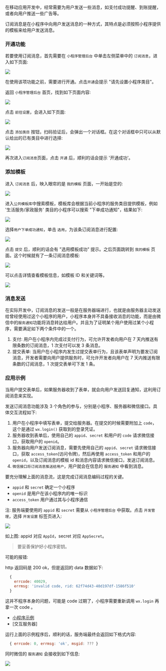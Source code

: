 
在移动应用开发中，经常需要为用户发送一些消息，如支付成功提醒、到账提醒，或者向用户推送一些广告等。

订阅消息是在小程序中向用户发送消息的一种方式，其特点是必须按照小程序提供的模板来给用户发送消息。

### 开通功能

若要使用订阅消息，首先需要在 `小程序管理后台` 中单击左侧菜单中的 `订阅消息`，进入如下页面:

![](img/sub.msg.png)

在使用该项功能之前，需要进行开通。点击`开通`会提示 "请先设置小程序类目"。

返回 `小程序管理后台` 首页，找到如下页面内容:

![](img/homepage.category.png)

点击 `前往设置`，会进入如下页面:

![](img/category.setting.png)

点击 `添加类目` 按钮，扫码验证后，会弹出一个对话框。在这个对话框中只可以从默认给出的已有类目中进行选择:

![](img/category.select.png)

再次进入`订阅消息`页面，点击 `开通` 后，顺利的话会提示 '开通成功'。

### 添加模板

进入 `订阅消息` 后，映入眼帘的是 `我的模板` 页面，一开始是空的:

![](img/sub.mytmpl.png)

进入`公共模板库`中搜索模板，模板库会根据当前小程序的服务类目提供模板，例如 '生活服务/家政服务' 类目的小程序可以搜索 "下单成功通知"，结果如下:

![](img/sub.tmpllib.png)

选择`用户下单成功通知`，单击 `选用`，为该条订阅消息进行配置:

![](img/sub.tmplselect.png)

点击 `提交` 后，顺利的话会有 "选用模板成功" 提示。之后页面跳转到 `我的模板` 页面。这个时候就有了一条订阅消息模板:

![](img/sub.mytmpl.have.png)

可以点击详情查看模板信息，如模板 ID 和关键词等。

![](img/sub.mytmpl.detail.png)

### 消息发送

在实际开发中，订阅消息的发送一般是在服务器端进行，也就是由服务器主动发送给曾经使用过这个小程序的用户，小程序本身并不具备接收消息的功能，而是由微信中的`服务通知`功能将消息转达给用户。并且为了证明某个用户使用过某个小程序，需要满足如下两个条件中的一个。
1. 支付: 用户在小程序内完成过支付行为，可允许开发者向用户在 7 天内推送有限条数的订阅消息，1 次支付可以发 3 条消息。
2. 提交表单: 当用户在小程序内发生过提交表单行为，且该表单声明为要发订阅消息，开发者需要向用户提供服务时，可允许开发者向用户在 7 天内推送有限条数的订阅消息，1 次提交表单可下发 1 条。

### 应用示例

当用户提交表单后，如果服务器收到了表单，就会向用户发送回复通知，这利用订阅消息来实现。

发送订阅消息功能涉及 3 个角色的参与，分别是小程序、服务器和微信接口。具体交互流程如下:
1. 用户在小程序中填写表单，提交给服务器。在提交的时候需要附加上 `code`，这个是通过 `wx.login()` 获取到的登录凭证。
2. 服务器收到表单后，使用自己的 `appid`、`secret` 和用户的 `code` 请求微信接口，获取用户的 `openid`。
3. 服务器向用户发送订阅消息，需要先使用自己的 `appid`、`secret` 请求微信接口，获取 `access_token`(访问令牌)，然后再使用 `access_token` 和用户的 `openid`，以及订阅消息的模板 id 和消息内容请求微信接口，发送订阅消息。
4. `微信接口将订阅消息推送给用户`，用户就会在信息的 `服务通知` 中看到消息。

要充分理解上面的消息流，这是完成订阅消息编码过程的关键。
- `appid` 和 `secret` 确定一个小程序
- `openid` 是用户在该小程序内的唯一标识
- `access_token` 用户通过其与小程序通信

注: 服务端要使用的 `appid` 和 `secret` 需要从 `小程序管理后台` 中获取。点击 `开发管理`，选择 `开发设置` 标签页进入:

![](img/appid.secret.png)

如上图: appid 对应 `AppId`，secret 对应 `AppSecret`。

> 要妥善保护好小程序密钥。

可能的报错:

http 返回码是 200 ok，但是返回的 data 数据如下:
```js
  {
    errcode: 40029,
    errmsg: 'invalid code, rid: 62f74d43-40d197df-1586f510'
  }
```
这并不程序本身的问题，可能是 code 过期了，小程序需要重新调用 `wx.login` 再拿一次 code 。

- [小程序示例](t/subscribe)
- [交互服务器]

运行上面的示例程序后，顺利的话，服务端最终会返回如下格式内容:
```js
  { errcode: 0, errmsg: 'ok', msgid: ??? }
```
同时微信的 `服务通知` 会接收到如下信息:

![](img/service.notify.sub.png)
